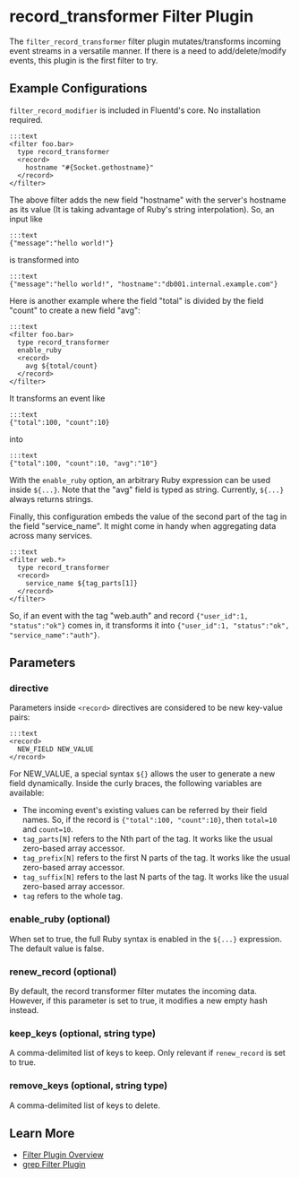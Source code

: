 # record_transformer Filter Plugin

The `filter_record_transformer` filter plugin mutates/transforms incoming event streams in a versatile manner. If there is a need to add/delete/modify events, this plugin is the first filter to try.

## Example Configurations

`filter_record_modifier` is included in Fluentd's core. No installation required.

    :::text
    <filter foo.bar>
      type record_transformer
      <record>
        hostname "#{Socket.gethostname}"
      </record>
    </filter>

The above filter adds the new field "hostname" with the server's hostname as its value (It is taking advantage of Ruby's string interpolation). So, an input like

    :::text
    {"message":"hello world!"}

is transformed into

    :::text
    {"message":"hello world!", "hostname":"db001.internal.example.com"}

Here is another example where the field "total" is divided by the field "count" to create a new field "avg":

    :::text
    <filter foo.bar>
      type record_transformer
      enable_ruby
      <record>
        avg ${total/count}
      </record>
    </filter>        

It transforms an event like

    :::text
    {"total":100, "count":10}

into

    :::text
    {"total":100, "count":10, "avg":"10"}

With the `enable_ruby` option, an arbitrary Ruby expression can be used inside `${...}`. Note that the "avg" field is typed as string. Currently, `${...}` always returns strings.

Finally, this configuration embeds the value of the second part of the tag in the field "service_name". It might come in handy when aggregating data across many services.

    :::text
    <filter web.*>
      type record_transformer
      <record>
        service_name ${tag_parts[1]}
      </record>
    </filter>

So, if an event with the tag "web.auth" and record `{"user_id":1, "status":"ok"}` comes in, it transforms it into `{"user_id":1, "status":"ok", "service_name":"auth"}`.

## Parameters

### <record> directive

Parameters inside `<record>` directives are considered to be new key-value pairs:

    :::text
    <record>
      NEW_FIELD NEW_VALUE
    </record>

For NEW_VALUE, a special syntax `${}` allows the user to generate a new field dynamically. Inside the curly braces, the following variables are available:

- The incoming event's existing values can be referred by their field names. So, if the record is `{"total":100, "count":10}`, then `total=10` and `count=10`.
- `tag_parts[N]` refers to the Nth part of the tag. It works like the usual zero-based array accessor.
- `tag_prefix[N]` refers to the first N parts of the tag. It works like the usual zero-based array accessor.
- `tag_suffix[N]` refers to the last N parts of the tag. It works like the usual zero-based array accessor.
- `tag` refers to the whole tag.

### enable_ruby (optional)

When set to true, the full Ruby syntax is enabled in the `${...}` expression. The default value is false.

### renew_record (optional)

By default, the record transformer filter mutates the incoming data. However, if this parameter is set to true, it modifies a new empty hash instead.

### keep_keys (optional, string type)

A comma-delimited list of keys to keep. Only relevant if `renew_record` is set to true.

### remove_keys (optional, string type)

A comma-delimited list of keys to delete.

## Learn More

- [Filter Plugin Overview](filter-plugin-overview)
- [grep Filter Plugin](filter_grep)